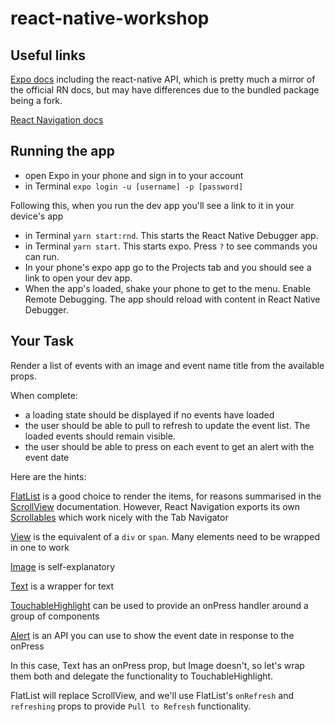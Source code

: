 # react-native-workshop

## Useful links

[Expo docs](https://docs.expo.io/versions/latest/) including the react-native API, which is pretty much a mirror of the official RN docs, but may have differences due to the bundled package being a fork.

[React Navigation docs](https://reactnavigation.org/docs/en/getting-started.html)

## Running the app

- open Expo in your phone and sign in to your account
- in Terminal `expo login -u [username] -p [password]`

Following this, when you run the dev app you'll see a link to it in your device's app

- in Terminal `yarn start:rnd`.  This starts the React Native Debugger app.
- in Terminal `yarn start`.  This starts expo.  Press `?` to see commands you can run.
- In your phone's expo app go to the Projects tab and you should see a link to open your dev app.
- When the app's loaded, shake your phone to get to the menu.  Enable Remote Debugging.  The app should reload with content in React Native Debugger.


## Your Task

Render a list of events with an image and event name title from the available props.

When complete:

- a loading state should be displayed if no events have loaded
- the user should be able to pull to refresh to update the event list. The loaded events should remain visible.
- the user should be able to press on each event to get an alert with the event date

Here are the hints:

[FlatList](https://docs.expo.io/versions/v36.0.0/react-native/flatlist/) is a good choice to render the items, for reasons summarised in the [ScrollView](https://docs.expo.io/versions/v36.0.0/react-native/scrollview/) documentation. However, React Navigation exports its own [Scrollables](https://reactnavigation.org/docs/en/scrollables.html) which work nicely with the Tab Navigator

[View](https://docs.expo.io/versions/v36.0.0/react-native/view/) is the equivalent of a `div` or `span`. Many elements need to be wrapped in one to work

[Image](https://docs.expo.io/versions/v36.0.0/react-native/image/) is self-explanatory

[Text](https://docs.expo.io/versions/v36.0.0/react-native/text/) is a wrapper for text

[TouchableHighlight](https://docs.expo.io/versions/v36.0.0/react-native/touchablehighlight/) can be used to provide an onPress handler around a group of components

[Alert](https://docs.expo.io/versions/v36.0.0/react-native/alert/) is an API you can use to show the event date in response to the onPress

In this case, Text has an onPress prop, but Image doesn't, so let's wrap them both and delegate the functionality to TouchableHighlight.

FlatList will replace ScrollView, and we'll use FlatList's `onRefresh` and `refreshing` props to provide `Pull to Refresh` functionality.
